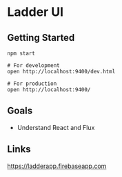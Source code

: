 # Ladder UI

## Getting Started

    npm start

    # For development
    open http://localhost:9400/dev.html

    # For production
    open http://localhost:9400/

## Goals

* Understand React and Flux


## Links

   https://ladderapp.firebaseapp.com

